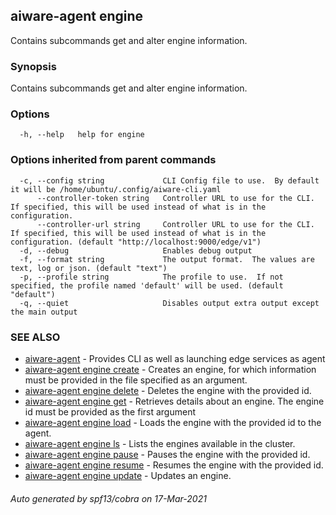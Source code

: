 ## aiware-agent engine

Contains subcommands get and alter engine information.

### Synopsis

Contains subcommands get and alter engine information.

### Options

```
  -h, --help   help for engine
```

### Options inherited from parent commands

```
  -c, --config string             CLI Config file to use.  By default it will be /home/ubuntu/.config/aiware-cli.yaml
      --controller-token string   Controller URL to use for the CLI.  If specified, this will be used instead of what is in the configuration.
      --controller-url string     Controller URL to use for the CLI.  If specified, this will be used instead of what is in the configuration. (default "http://localhost:9000/edge/v1")
  -d, --debug                     Enables debug output
  -f, --format string             The output format.  The values are text, log or json. (default "text")
  -p, --profile string            The profile to use.  If not specified, the profile named 'default' will be used. (default "default")
  -q, --quiet                     Disables output extra output except the main output
```

### SEE ALSO

* [aiware-agent](/cli/aiware-agent.md)	 - Provides CLI as well as launching edge services as agent
* [aiware-agent engine create](/cli/aiware-agent_engine_create.md)	 - Creates an engine, for which information must be provided in the file specified as an argument.
* [aiware-agent engine delete](/cli/aiware-agent_engine_delete.md)	 - Deletes the engine with the provided id.
* [aiware-agent engine get](/cli/aiware-agent_engine_get.md)	 - Retrieves details about an engine. The engine id must be provided as the first argument
* [aiware-agent engine load](/cli/aiware-agent_engine_load.md)	 - Loads the engine with the provided id to the agent.
* [aiware-agent engine ls](/cli/aiware-agent_engine_ls.md)	 - Lists the engines available in the cluster.
* [aiware-agent engine pause](/cli/aiware-agent_engine_pause.md)	 - Pauses the engine with the provided id.
* [aiware-agent engine resume](/cli/aiware-agent_engine_resume.md)	 - Resumes the engine with the provided id.
* [aiware-agent engine update](/cli/aiware-agent_engine_update.md)	 - Updates an engine.

###### Auto generated by spf13/cobra on 17-Mar-2021
